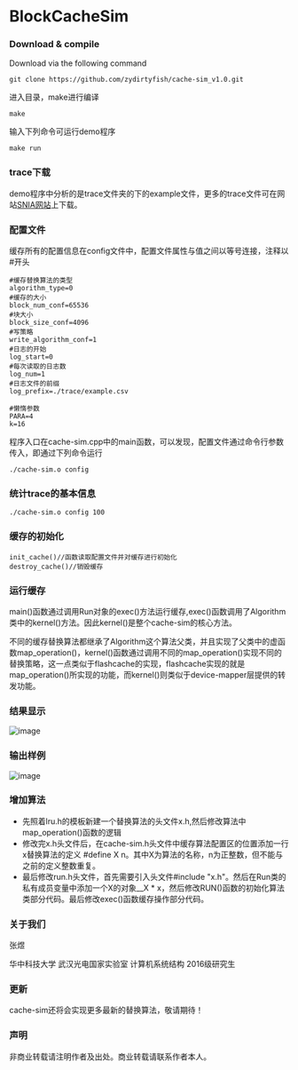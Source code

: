 # BlockCacheSim

### Download & compile

Download via the following command
```
git clone https://github.com/zydirtyfish/cache-sim_v1.0.git
```

进入目录，make进行编译

```
make
```

输入下列命令可运行demo程序

```
make run
```

### trace下载
demo程序中分析的是trace文件夹的下的example文件，更多的trace文件可在网站[SNIA网站](http://iotta.snia.org/tracetypes/3)上下载。

### 配置文件
缓存所有的配置信息在config文件中，配置文件属性与值之间以等号连接，注释以#开头
```
#缓存替换算法的类型
algorithm_type=0
#缓存的大小
block_num_conf=65536
#块大小
block_size_conf=4096
#写策略
write_algorithm_conf=1
#日志的开始
log_start=0
#每次读取的日志数
log_num=1
#日志文件的前缀
log_prefix=./trace/example.csv

#懒惰参数
PARA=4
k=16
```

程序入口在cache-sim.cpp中的main函数，可以发现，配置文件通过命令行参数传入，即通过下列命令运行
```
./cache-sim.o config
```

### 统计trace的基本信息
```
./cache-sim.o config 100
```

### 缓存的初始化

```
init_cache()//函数读取配置文件并对缓存进行初始化
destroy_cache()//销毁缓存
```


### 运行缓存
main()函数通过调用Run对象的exec()方法运行缓存,exec()函数调用了Algorithm类中的kernel()方法。因此kernel()是整个cache-sim的核心方法。

不同的缓存替换算法都继承了Algorithm这个算法父类，并且实现了父类中的虚函数map_operation()，kernel()函数通过调用不同的map_operation()实现不同的替换策略，这一点类似于flashcache的实现，flashcache实现的就是map_operation()所实现的功能，而kernel()则类似于device-mapper层提供的转发功能。

### 结果显示
![image](http://onx1obrfu.bkt.clouddn.com/joystorage/blogs/缓存模拟器-cache-sim1.jpg)

### 输出样例
![image](http://onx1obrfu.bkt.clouddn.com/joystorage/blogs/缓存模拟器-cache-sim2.jpg)

### 增加算法
- 先照着lru.h的模板新建一个替换算法的头文件x.h,然后修改算法中map_operation()函数的逻辑
- 修改完x.h头文件后，在cache-sim.h头文件中缓存算法配置区的位置添加一行x替换算法的定义 #define X n。其中X为算法的名称，n为正整数，但不能与之前的定义整数重复。
- 最后修改run.h头文件，首先需要引入头文件#include "x.h"。然后在Run类的私有成员变量中添加一个X的对象__X * x，然后修改RUN()函数的初始化算法类部分代码。最后修改exec()函数缓存操作部分代码。

### 关于我们
张煜

华中科技大学
武汉光电国家实验室
计算机系统结构
2016级研究生

### 更新
cache-sim还将会实现更多最新的替换算法，敬请期待！

### 声明
非商业转载请注明作者及出处。商业转载请联系作者本人。
